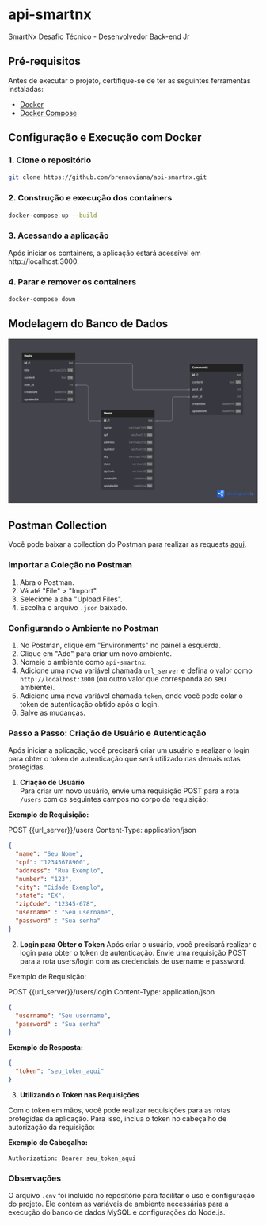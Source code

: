 # api-smartnx

SmartNx Desafio Técnico - Desenvolvedor Back-end Jr

## Pré-requisitos

Antes de executar o projeto, certifique-se de ter as seguintes ferramentas instaladas:

- [Docker](https://www.docker.com/get-started)
- [Docker Compose](https://docs.docker.com/compose/install/)

## Configuração e Execução com Docker

### 1. Clone o repositório

```bash
git clone https://github.com/brennoviana/api-smartnx.git
```

### 2. Construção e execução dos containers

```bash
docker-compose up --build
```

### 3. Acessando a aplicação

Após iniciar os containers, a aplicação estará acessível em http://localhost:3000.

### 4. Parar e remover os containers

```bash
docker-compose down
```

## Modelagem do Banco de Dados

[![Diagrama ERD](./docs/erd.png)](https://dbdiagram.io/d/66bf97728b4bb5230e533493)

## Postman Collection

Você pode baixar a collection do Postman para realizar as requests [aqui](docs/collection.json).

### Importar a Coleção no Postman

1. Abra o Postman.
2. Vá até "File" > "Import".
3. Selecione a aba "Upload Files".
4. Escolha o arquivo `.json` baixado.

### Configurando o Ambiente no Postman

1. No Postman, clique em "Environments" no painel à esquerda.
2. Clique em "Add" para criar um novo ambiente.
3. Nomeie o ambiente como `api-smartnx`.
4. Adicione uma nova variável chamada `url_server` e defina o valor como `http://localhost:3000` (ou outro valor que corresponda ao seu ambiente).
5. Adicione uma nova variável chamada `token`, onde você pode colar o token de autenticação obtido após o login.
6. Salve as mudanças.

### Passo a Passo: Criação de Usuário e Autenticação

Após iniciar a aplicação, você precisará criar um usuário e realizar o login para obter o token de autenticação que será utilizado nas demais rotas protegidas.

1. **Criação de Usuário**  
   Para criar um novo usuário, envie uma requisição POST para a rota `/users` com os seguintes campos no corpo da requisição:

**Exemplo de Requisição:**

POST {{url_server}}/users
Content-Type: application/json

```json
{
  "name": "Seu Nome",
  "cpf": "12345678900",
  "address": "Rua Exemplo",
  "number": "123",
  "city": "Cidade Exemplo",
  "state": "EX",
  "zipCode": "12345-678",
  "username" : "Seu username",
  "password" : "Sua senha"
}
```

2. **Login para Obter o Token**
Após criar o usuário, você precisará realizar o login para obter o token de autenticação. Envie uma requisição POST para a rota users/login com as credenciais de username e password.

Exemplo de Requisição:

POST {{url_server}}/users/login
Content-Type: application/json

```json
{
  "username": "Seu username",
  "password" : "Sua senha"
}
```

**Exemplo de Resposta:**

```json
{
  "token": "seu_token_aqui"
}
```

3. **Utilizando o Token nas Requisições**

Com o token em mãos, você pode realizar requisições para as rotas protegidas da aplicação. Para isso, inclua o token no cabeçalho de autorização da requisição:

**Exemplo de Cabeçalho:**

`Authorization: Bearer seu_token_aqui`

### Observações

O arquivo `.env` foi incluído no repositório para facilitar o uso e configuração do projeto. Ele contém as variáveis de ambiente necessárias para a execução do banco de dados MySQL e configurações do Node.js.
